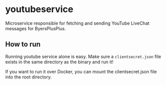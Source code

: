 # youtubeservice

Microservice responsible for fetching and sending YouTube LiveChat messages for ByersPlusPlus.

## How to run

Running youtube service alone is easy. Make sure a `clientsecret.json` file exists in the same directory as the binary and run it!

If you want to run it over Docker, you can mount the clientsecret.json file into the root directory.

